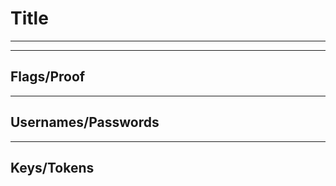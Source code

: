 # Title
------------------------------------------------------------------
------------------------------------------------------------------

## Flags/Proof



------------------------------------------------------------------
## Usernames/Passwords



------------------------------------------------------------------
## Keys/Tokens


